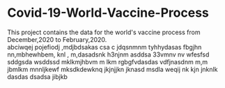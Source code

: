# Covid-19-World-Vaccine-Process
This project contains  the data for the world's vaccine process from December,2020 to February,2020.  
abciwqej
pojefiodj
,mdjbdsakas
csa c
jdqsnmnm
tyhhydasas
fbgjhn
nn,mbhewhbem, knl
, m,dasadsnk
h3njnm asddsa
33vmnv nv
wfesfsd
sddgsda
wsddssd
mklkmjhbvm
m  lkm
rgbgfvdasdas
vdfjnasdnm
m,m
jbmlkm
mnnljkewf
mksdkdewknq
jkjnjjkn
jknasd
msdla
weqij
nk kjn
jnknlk
dasdas
dsadsa
jibjkb

